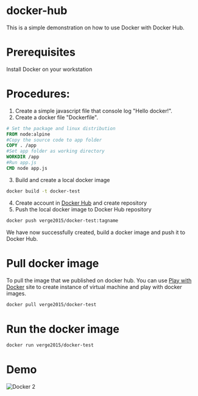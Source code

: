# docker-hub
This is a simple demonstration on how to use Docker with Docker Hub.

# Prerequisites
Install Docker on your workstation

# Procedures:
1. Create a simple javascript file that console log "Hello docker!".
2. Create a docker file "Dockerfile".  
```Dockerfile
# Set the package and linux distribution
FROM node:alpine
#Copy the source code to app folder
COPY . /app
#Set app folder as working directory
WORKDIR /app
#Run app.js
CMD node app.js
```

3. Build and create a local docker image
```bash
docker build -t docker-test
```

4. Create account in [Docker Hub](https://hub.docker.com/) and create repository
5. Push the local docker image to Docker Hub repository
```bash
docker push verge2015/docker-test:tagname
```

We have now successfully created, build a docker image and push it to Docker Hub.

# Pull docker image
To pull the image that we published on docker hub.
You can use [Play with Docker](https://labs.play-with-docker.com/) site to create instance of virtual machine and play with docker images.
```bash
docker pull verge2015/docker-test
```

# Run the docker image
```bash
docker run verge2015/docker-test
```

# Demo
![Docker 2](https://user-images.githubusercontent.com/16742524/184500453-726842d5-0b32-4d8d-9d41-6424a19fd4c9.png)


